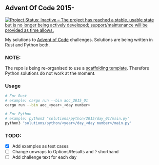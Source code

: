 ## Advent Of Code 2015-
[![Project Status: Inactive – The project has reached a stable, usable state but is no longer being actively developed; support/maintenance will be provided as time allows.](https://www.repostatus.org/badges/latest/inactive.svg)](https://www.repostatus.org/#inactive)

My solutions to [Advent of Code](https://adventofcode.com) challenges. Solutions are being written in Rust and Python both.

### NOTE: 
The repo is being re-organised to use a [scaffolding template](https://github.com/pratyush3757/aoc-template). Therefore Python solutions do not work at the moment.

### Usage
```sh
# For Rust
# example: cargo run --bin aoc_2015_01
cargo run --bin aoc_<year>_<day number>

# For Python
# example: python3 "solutions/python/2015/day_01/main.py"
python3 "solutions/python/<year>/day_<day number>/main.py"
```

### TODO:
- [x] Add examples as test cases
- [ ] Change unwraps to Options/Results and `?` shorthand
- [ ] Add challenge text for each day
